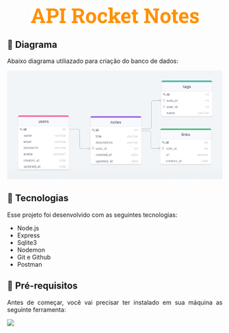 <strong><h1 align="center"> <img alt="" src=".github/img/logo.png" > </h1></strong>

## 📌 Diagrama

Abaixo diagrama utiliazado para criação do banco de dados:

<p align="center">
  <img alt="" src=".github/img/diagrama.png" >
</p>

## 🚀 Tecnologias

Esse projeto foi desenvolvido com as seguintes tecnologias:

- Node.js
- Express
- Sqlite3
- Nodemon
- Git e Github
- Postman

## 🚀 Pré-requisitos

<p align="justify">Antes de começar, você vai precisar ter instalado em sua máquina as seguinte ferramenta:</p>

<a href="https://skillicons.dev">
  <img src="https://skillicons.dev/icons?i=vscode,nodejs,git,postman" />
</a>


